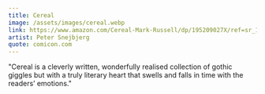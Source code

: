 ```yaml
---
title: Cereal
image: /assets/images/cereal.webp
link: https://www.amazon.com/Cereal-Mark-Russell/dp/195209027X/ref=sr_1_1?crid=1I3XHHPY0HA58&dib=eyJ2IjoiMSJ9.zY1SEp0lK6bF1VJYycyksVycPQoQijm1FkOh15SlC9PIWPrQqMMQm3FaQAtSrjKW.O2YVOEgJ0E0FP9JQPStiJUXin5WL7p48SJ_GJWvg9Us&dib_tag=se&keywords=mark+russell+cereal&qid=1711645291&s=books&sprefix=mark+russell+cereal%2Cstripbooks%2C137&sr=1-1
artist: Peter Snejbjerg 
quote: comicon.com
---
```


"Cereal is a cleverly written, wonderfully realised collection of gothic giggles but with a truly literary heart that swells and falls in time with the readers’ emotions."
              